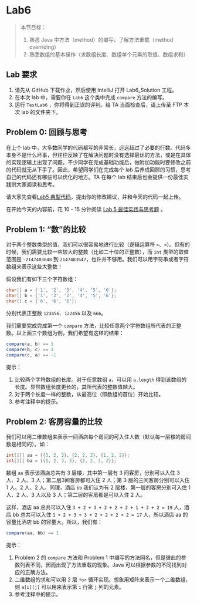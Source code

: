 # Lab6

> 本节目标：
>
> 1. 熟悉 Java 中方法（method）的编写，了解方法重载（method overriding）
> 2. 熟悉数组的基本操作（求数组长度、数组单个元素的取值、数组求和）

## Lab 要求

1. 请先从 GitHub 下载作业，然后使用 IntelliJ 打开 Lab6_Solution 工程。
2. 在本次 lab 中，需要你在 `Lab6` 这个类中完成 `compare` 方法的编写。
3. 运行 `TestLab6` ，你将得到正误的评判。给 TA 当面检查后，请上传至 FTP 本次 lab 的文件夹下。

## Problem 0: 回顾与思考

在上个 lab 中，大多数同学的代码都写的非常长，远远超过了必要的行数。代码多本身不是什么坏事，但往往反映了在解决问题时没有选择最优的方法，或是在具体的实现逻辑上出现了问题。不少同学在完成基础功能后，做附加功能时要修改之前的代码就无从下手了。因此，希望同学们在完成每个 lab 后养成回顾的习惯，思考自己的代码还有哪些可以优化的地方。TA 在每个 lab 结束后也会提供一份最佳实践供大家阅读和思考。

请大家先查看[Lab5 典型代码](https://github.com/java-a/lab5/issues/2)，提出你的修改建议，并和今天的代码一起上传。

在开始今天的内容前，花 10 - 15 分钟阅读 [Lab 5 最佳实践与思考题](https://github.com/java-a/lab5/issues/1) 。

## Problem 1: “数”的比较 

对于两个整数类型的值，我们可以很容易地进行比较（逻辑运算符 `>`、`<`）。但有的时候，我们需要比较一些较大的整数（比如二十位的正整数），而 `int` 类型的取值范围是 `-2147483648` 到 `2147483647`，也许并不够用。我们可以用字符串或者字符数组来表示这些大整数！

假设我们有如下三个字符数组：

```java
char[] a = {'1', '2', '3', '4', '5', '6'};
char[] b = {'1', '2', '2', '4', '5', '6'};
char[] c = {'6', '6', '6'};
```

分别代表正整数 `123456`、`122456` 以及 `666`。

我们需要完成完成第一个 `compare` 方法，比较任意两个字符数组所代表的正整数。以上面三个数组为例，我们希望有这样的结果：

```java
compare(a, b) == 1
compare(b, c) == 1
compare(c, a) == -1
```

提示：

1. 比较两个字符数组的长度。对于任意数组 `a`，可以用 `a.length` 得到该数组的长度。显然数组长度更长的，其所代表的整数值越大。
2. 对于两个长度一样的整数，从最高位（即数组的首位）开始比较。
3. 参考注释中的提示。

## Problem 2: 客房容量的比较

我们可以用二维数组来表示一间酒店每个房间的可入住人数（默认每一层楼的房间数是相同的）。如：

```java
int[][] aa = {{3, 2, 3}, {2, 2, 2}, {1, 2, 2}};
int[][] ba = {{1, 2, 3, 3}, {2, 2, 2, 2}};
```

数组 `aa` 表示该酒店总共有 3 层楼，其中第一层有 3 间客房，分别可以入住 3 人、2 人、3 人；第二层3间客房都可入住 2 人；第 3 层的三间客房分别可以入住 1 人、2 人、2 人。同理，酒店 `bb` 我们认为有 2 层楼，第一层的客房分别可入住 1 人、2 人、3 人以及 3 人；第二层的客房都是可以入住 2 人。

这样，酒店 aa 总共可以入住 `3 + 2 + 3 + 2 + 2 + 2 + 1 + 2 + 2 = 19` 人，酒店 bb 总共可以入住 `1 + 2 + 3 + 3 + 2 + 2 + 2 + 2 = 17` 人，所以酒店 aa 的容量比酒店 bb 的容量大。所以，我们有：

```java
compare(aa, bb) == 1
```

提示：

1. Problem 2 的 `compare` 方法和 Problem 1 中编写的方法同名，但是彼此的参数列表不同，因而出现了方法重载的现象。Java 可以根据参数的不同找到对应的正确方法。
2. 二维数组的求和可以用 2 层 `for` 循环实现。想象用矩阵来表示一个二维数组，则 `a[i][j]` 可以用来表示第 `i` 行第 `j` 列的元素。
3. 参考注释中的提示。
